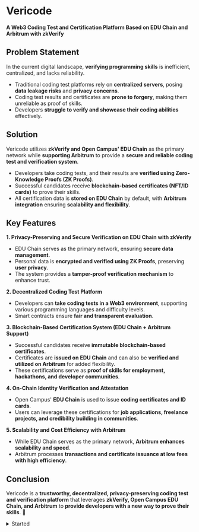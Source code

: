 # Vericode

**A Web3 Coding Test and Certification Platform Based on EDU Chain and Arbitrum with zkVerify**

## Problem Statement

In the current digital landscape, **verifying programming skills** is inefficient, centralized, and lacks reliability.

- Traditional coding test platforms rely on **centralized servers**, posing **data leakage risks** and **privacy concerns**.
- Coding test results and certificates are **prone to forgery**, making them unreliable as proof of skills.
- Developers **struggle to verify and showcase their coding abilities** effectively.

## Solution

Vericode utilizes **zkVerify and Open Campus' EDU Chain** as the primary network while **supporting Arbitrum** to provide a **secure and reliable coding test and verification system**.

- Developers take coding tests, and their results are **verified using Zero-Knowledge Proofs (ZK Proofs)**.
- Successful candidates receive **blockchain-based certificates (NFT/ID cards)** to prove their skills.
- All certification data is **stored on EDU Chain** by default, with **Arbitrum integration** ensuring **scalability and flexibility**.

## Key Features

**1. Privacy-Preserving and Secure Verification on EDU Chain with zkVerify**

- EDU Chain serves as the primary network, ensuring **secure data management**.
- Personal data is **encrypted and verified using ZK Proofs**, preserving **user privacy**.
- The system provides a **tamper-proof verification mechanism** to enhance trust.

**2. Decentralized Coding Test Platform**

- Developers can **take coding tests in a Web3 environment**, supporting various programming languages and difficulty levels.
- Smart contracts ensure **fair and transparent evaluation**.

**3. Blockchain-Based Certification System (EDU Chain + Arbitrum Support)**

- Successful candidates receive **immutable blockchain-based certificates**.
- Certificates are **issued on EDU Chain** and can also be **verified and utilized on Arbitrum** for added flexibility.
- These certifications serve as **proof of skills for employment, hackathons, and developer communities**.

**4. On-Chain Identity Verification and Attestation**

- Open Campus' **EDU Chain** is used to issue **coding certificates and ID cards**.
- Users can leverage these certifications for **job applications, freelance projects, and credibility building in communities**.

**5. Scalability and Cost Efficiency with Arbitrum**

- While EDU Chain serves as the primary network, **Arbitrum enhances scalability and speed**.
- Arbitrum processes **transactions and certificate issuance at low fees with high efficiency**.

## Conclusion

Vericode is a **trustworthy, decentralized, privacy-preserving coding test and verification platform** that leverages **zkVerify, Open Campus EDU Chain, and Arbitrum** to **provide developers with a new way to prove their skills**. 🚀


<details>
<summary>
  Started
</summary>
<div markdown="1">

This is a [Next.js](https://nextjs.org) project bootstrapped with [`create-next-app`](https://nextjs.org/docs/app/api-reference/cli/create-next-app).

## Getting Started

First, run the development server:

```bash
npm run dev
# or
yarn dev
# or
pnpm dev
# or
bun dev
```

Open [http://localhost:3000](http://localhost:3000) with your browser to see the result.

You can start editing the page by modifying `app/page.tsx`. The page auto-updates as you edit the file.

This project uses [`next/font`](https://nextjs.org/docs/app/building-your-application/optimizing/fonts) to automatically optimize and load [Geist](https://vercel.com/font), a new font family for Vercel.

## Learn More

To learn more about Next.js, take a look at the following resources:

- [Next.js Documentation](https://nextjs.org/docs) - learn about Next.js features and API.
- [Learn Next.js](https://nextjs.org/learn) - an interactive Next.js tutorial.

You can check out [the Next.js GitHub repository](https://github.com/vercel/next.js) - your feedback and contributions are welcome!

## Deploy on Vercel

The easiest way to deploy your Next.js app is to use the [Vercel Platform](https://vercel.com/new?utm_medium=default-template&filter=next.js&utm_source=create-next-app&utm_campaign=create-next-app-readme) from the creators of Next.js.

Check out our [Next.js deployment documentation](https://nextjs.org/docs/app/building-your-application/deploying) for more details.

</div>
</details>
